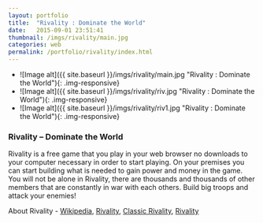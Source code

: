 ```yaml
---
layout: portfolio
title:  "Rivality : Dominate the World"
date:   2015-09-01 23:51:41
thumbnail: /imgs/rivality/main.jpg
categories: web
permalink: /portfolio/rivality/index.html
---
```


- ![Image alt]({{ site.baseurl }}/imgs/rivality/main.jpg "Rivality : Dominate the World"){: .img-responsive}
- ![Image alt]({{ site.baseurl }}/imgs/rivality/riv.jpg "Rivality : Dominate the World"){: .img-responsive}
- ![Image alt]({{ site.baseurl }}/imgs/rivality/riv1.jpg "Rivality : Dominate the World"){: .img-responsive}


### Rivality – Dominate the World

Rivality is a free game that you play in your web browser no downloads to your computer necessary in order to start playing. On your premises you can start building what is needed to gain power and money in the game. You will not be alone in Rivality, there are thousands and thousands of other members that are constantly in war with each others. Build big troops and attack your enemies! 


About Rivality - [Wikipedia][riv-wiki], [Rivality][riv-en], [Classic Rivality][riv-classic], [Rivality][riv-se]

[riv-en]:      		http://rivality.com
[riv-classic]:      http://classic.rivality.com
[riv-se]:      		http://rivality.se
[riv-wiki]:   		https://en.wikipedia.org/wiki/Rivality

